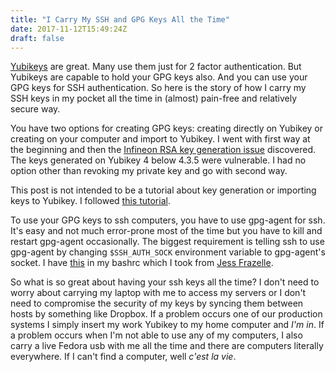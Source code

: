 ```yaml
---
title: "I Carry My SSH and GPG Keys All the Time"
date: 2017-11-12T15:49:24Z
draft: false
---
```


[Yubikeys](http://www.yubico.com/products/yubikey-hardware/) are great. Many use them just for 2 factor authentication. But Yubikeys are capable to hold your GPG keys also. And you can use your GPG keys for SSH authentication. So here is the story of how I carry my SSH keys in my pocket all the time in (almost) pain-free and relatively secure way.

You have two options for creating GPG keys: creating directly on Yubikey or creating on your computer and import to Yubikey. I went with first way at the beginning and then the [Infineon RSA key generation issue](http://www.yubico.com/support/security-advisories/ysa-2017-01/) discovered. The keys generated on Yubikey 4 below 4.3.5 were vulnerable. I had no option other than revoking my private key and go with second way.

This post is not intended to be a tutorial about key generation or importing keys to Yubikey. I followed [this tutorial](https://github.com/drduh/YubiKey-Guide).

To use your GPG keys to ssh computers, you have to use gpg-agent for ssh. It's easy and not much error-prone most of the time but you have to kill and restart gpg-agent occasionally. The biggest requirement is telling ssh to use gpg-agent by changing `$SSH_AUTH_SOCK` environment variable to gpg-agent's socket. I have [this](https://github.com/egegunes/dotfiles/blob/master/.bashrc#L30) in my bashrc which I took from [Jess Frazelle](https://github.com/jessfraz/dotfiles).

So what is so great about having your ssh keys all the time? I don't need to worry about carrying my laptop with me to access my servers or I don't need to compromise the security of my keys by syncing them between hosts by something like Dropbox. If a problem occurs one of our production systems I simply insert my work Yubikey to my home computer and _I'm in_. If a problem occurs when I'm not able to use any of my computers, I also carry a live Fedora usb with me all the time and there are computers literally everywhere. If I can't find a computer, well _c'est la vie_.
